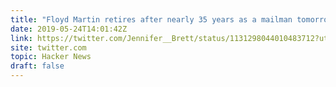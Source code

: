```yaml
---
title: "Floyd Martin retires after nearly 35 years as a mailman tomorrow"
date: 2019-05-24T14:01:42Z
link: https://twitter.com/Jennifer__Brett/status/1131298044010483712?utm_medium=RSS&utm_source=hune
site: twitter.com
topic: Hacker News
draft: false
---
```


